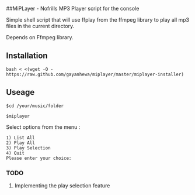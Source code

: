 ##MiPLayer - Nofrills MP3 Player script for the console

Simple shell script that will use ffplay from the ffmpeg library to play all mp3 files in the current directory.

Depends on Ffmpeg library. 

## Installation

```
bash < <(wget -O - https://raw.github.com/gayanhewa/miplayer/master/miplayer-installer)
```

## Useage 

```
$cd /your/music/folder
```
```
$miplayer
```
Select options from the menu :

```
1) List All
2) Play All
3) Play Selection
4) Quit
Please enter your choice: 
```
### TODO

1) Implementing the play selection feature
